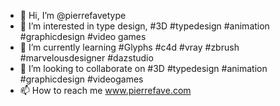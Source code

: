 - 👋 Hi, I’m @pierrefavetype
- 👀 I’m interested in type design, #3D #typedesign #animation #graphicdesign #video games
- 🌱 I’m currently learning #Glyphs #c4d #vray  #zbrush  #marvelousdesigner #dazstudio 
- 💞️ I’m looking to collaborate on #3D #typedesign #animation #graphicdesign #videogames
- 📫 How to reach me www.pierrefave.com

<!---
pierrefavetype/pierrefavetype is a ✨ special ✨ repository because its `README.md` (this file) appears on your GitHub profile.
You can click the Preview link to take a look at your changes.
--->
